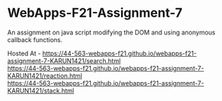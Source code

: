 # WebApps-F21-Assignment-7
An assignment on java script modifying the DOM and using anonymous callback functions.

Hosted At - https://44-563-webapps-f21.github.io/webapps-f21-assignment-7-KARUN1421/search.html<br>
            https://44-563-webapps-f21.github.io/webapps-f21-assignment-7-KARUN1421/reaction.html<br>
            https://44-563-webapps-f21.github.io/webapps-f21-assignment-7-KARUN1421/stack.html

           